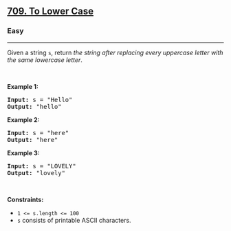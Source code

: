 <h2><a href="https://leetcode.com/problems/to-lower-case/">709. To Lower Case</a></h2><h3>Easy</h3><hr><div><p class="bv-p-translate">Given a string <code>s</code>, return <em>the string after replacing every uppercase letter <bvtag class="memorize_new_word bv_leetcode_com bv_browserName_google_chrome  burning_vocabulary  _id_1594940668588">with</bvtag> the same lowercase letter</em>.<bv-p-translate-btn class="bv-p-translate-btn" title="Burning Vocabulary translation" style="left: -28px; display: none;">↳</bv-p-translate-btn></p>

<p>&nbsp;</p>
<p><strong class="example">Example 1:</strong></p>

<pre><strong>Input:</strong> s = "Hello"
<strong>Output:</strong> "hello"
</pre>

<p><strong class="example">Example 2:</strong></p>

<pre><strong>Input:</strong> s = "here"
<strong>Output:</strong> "here"
</pre>

<p><strong class="example">Example 3:</strong></p>

<pre><strong>Input:</strong> s = "LOVELY"
<strong>Output:</strong> "lovely"
</pre>

<p>&nbsp;</p>
<p><strong>Constraints:</strong></p>

<ul>
	<li><code>1 &lt;= s.length &lt;= 100</code></li>
	<li><code>s</code> consists of printable ASCII characters.</li>
</ul>
</div>